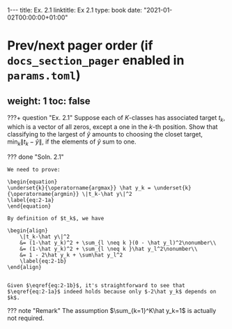 1---
title: Ex. 2.1
linktitle: Ex 2.1
type: book
date: "2021-01-02T00:00:00+01:00"
# Prev/next pager order (if `docs_section_pager` enabled in `params.toml`)
weight: 1
toc: false
---

???+ question "Ex. 2.1"
	Suppose each of $K$-classes has associated target $t_k$, which is a vector of all zeros, except a one in the $k$-th position. Show that classifying to the largest of $\hat y$ amounts to choosing the closet target, $\min_k\|t_k-\hat y\|$, if the elements of $\hat y$ sum to one.

??? done "Soln. 2.1" 

	We need to prove:

	\begin{equation}
	\underset{k}{\operatorname{argmax}} \hat y_k = \underset{k}{\operatorname{argmin}} \|t_k-\hat y\|^2             
	\label{eq:2-1a}
	\end{equation}

	By definition of $t_k$, we have

	\begin{align}
		\|t_k-\hat y\|^2 
		&= (1-\hat y_k)^2 + \sum_{l \neq k }(0 - \hat y_l)^2\nonumber\\
		&= (1-\hat y_k)^2 + \sum_{l \neq k }\hat y_l^2\nonumber\\
		&= 1 - 2\hat y_k + \sum\hat y_l^2
		\label{eq:2-1b}
	\end{align}


	Given $\eqref{eq:2-1b}$, it's straightforward to see that $\eqref{eq:2-1a}$ indeed holds because only $-2\hat y_k$ depends on $k$.

??? note "Remark"
	The assumption $\sum_{k=1}^K\hat y_k=1$ is actually not required.
